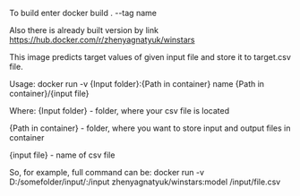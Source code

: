 To build enter docker build . --tag name

Also there is already built version by link https://hub.docker.com/r/zhenyagnatyuk/winstars

This image predicts target values of given input file and store it to target.csv file.

Usage: docker run -v {Input folder}:{Path in container} name {Path in container}/{input file}

Where: {Input folder} - folder, where your csv file is located

{Path in container} - folder, where you want to store input and output files in container

{input file} - name of csv file

So, for example, full command can be: docker run -v D:/somefolder/input/:/input zhenyagnatyuk/winstars:model /input/file.csv

